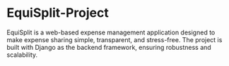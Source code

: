 # EquiSplit-Project
EquiSplit is a web-based expense management application designed to make expense sharing simple, transparent, and stress-free. The project is built with Django as the backend framework, ensuring robustness and scalability.
